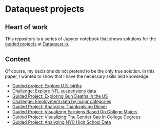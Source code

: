 Dataquest projects
====================
Heart of work
---------
This repository is a series of Jupyter notebook that shows solutions for the [guided projects](https://www.dataquest.io/projects) at [Dataquest.io](https://www.dataquest.io/).

Content
---------
Of course, my decisions do not pretend to be the only true solution. In this paper, I wanted to show that I have the necessary skills and knowledge.

+ [Guided project: Explore U.S. births](https://github.com/IsFilimonov/DataquestProjects/blob/master/US_births/Explore%20U.S.%20births.ipynb)
+ [Challenge: Explore NFL suspensions data](https://github.com/IsFilimonov/DataquestProjects/blob/master/NFL_suspensions/Explore%20NFL%20suspension.ipynb)
+ [Guided Project: Exploring Gun Deaths in the US](https://github.com/IsFilimonov/DataquestProjects/blob/master/Gun%20deaths%20US/Exploring%20Gun%20Deaths%20in%20the%20US.ipynb)
+ [Challenge: Employment data by major categories](https://github.com/IsFilimonov/DataquestProjects/blob/master/Employment%20rates/Employment%20rates.ipynb)
+ [Guided Project: Analyzing Thanksgiving Dinner](https://github.com/IsFilimonov/DataquestProjects/blob/master/Analyzing%20Thanksgiving%20Dinner/Thanksgiving.ipynb)
+ [Guided Project: Visualizing Earnings Based On College Majors](https://github.com/IsFilimonov/DataquestProjects/blob/master/Earnings%20visualizing%20/Plotting.ipynb)
+ [Guided Project: Visualizing The Gender Gap In College Degrees](https://github.com/IsFilimonov/DataquestProjects/blob/master/Gap%20visualizing/Gender_defrees.ipynb)
+ [Guided Project: Analyzing NYC High School Data](https://github.com/IsFilimonov/DataquestProjects/blob/master/Analyzing%20NYC%20High%20School%20Data/Schools.ipynb)
